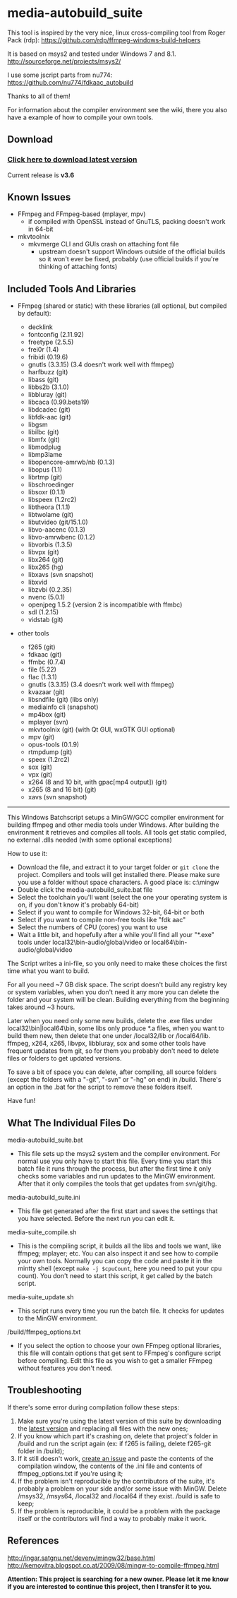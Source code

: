 media-autobuild_suite
=========

This tool is inspired by the very nice, linux cross-compiling tool from Roger Pack (rdp):
https://github.com/rdp/ffmpeg-windows-build-helpers

It is based on msys2 and tested under Windows 7 and 8.1.
http://sourceforge.net/projects/msys2/

I use some jscript parts from nu774:
https://github.com/nu774/fdkaac_autobuild

Thanks to all of them!


For information about the compiler environment see the wiki, there you also have a example of how to compile your own tools.

Download
--------

### [Click here to download latest version](https://github.com/jb-alvarado/media-autobuild_suite/archive/master.zip)

Current release is **v3.6**

Known Issues
--------
 - FFmpeg and FFmpeg-based (mplayer, mpv)
	- if compiled with OpenSSL instead of GnuTLS, packing doesn't work in 64-bit
 - mkvtoolnix
	- mkvmerge CLI and GUIs crash on attaching font file
		- upstream doesn't support Windows outside of the official builds so it won't ever be fixed, probably (use official builds if you're thinking of attaching fonts)

Included Tools And Libraries
--------

 - FFmpeg (shared or static) with these libraries (all optional, but compiled by default):
	- decklink
	- fontconfig (2.11.92)
	- freetype (2.5.5)
	- frei0r (1.4)
	- fribidi (0.19.6)
	- gnutls (3.3.15) (3.4 doesn't work well with ffmpeg)
	- harfbuzz (git)
	- libass (git)
	- libbs2b (3.1.0)
	- libbluray (git)
	- libcaca (0.99.beta19)
	- libdcadec (git)
	- libfdk-aac (git)
	- libgsm
	- libilbc (git)
	- libmfx (git)
	- libmodplug
	- libmp3lame
	- libopencore-amrwb/nb (0.1.3)
	- libopus (1.1)
	- librtmp (git)
	- libschroedinger
	- libsoxr (0.1.1)
	- libspeex (1.2rc2)
	- libtheora (1.1.1)
	- libtwolame (git)
	- libutvideo (git/15.1.0)
	- libvo-aacenc (0.1.3)
	- libvo-amrwbenc (0.1.2)
	- libvorbis (1.3.5)
	- libvpx (git)
	- libx264 (git)
	- libx265 (hg)
	- libxavs (svn snapshot)
	- libxvid
	- libzvbi (0.2.35)
	- nvenc (5.0.1)
	- openjpeg 1.5.2 (version 2 is incompatible with ffmbc)
	- sdl (1.2.15)
	- vidstab (git)
	
 - other tools
	- f265 (git)
	- fdkaac (git)
	- ffmbc (0.7.4)
	- file (5.22)
	- flac (1.3.1)
	- gnutls (3.3.15) (3.4 doesn't work well with ffmpeg)
	- kvazaar (git)
	- libsndfile (git) (libs only)
	- mediainfo cli (snapshot)
	- mp4box (git)
	- mplayer (svn)
	- mkvtoolnix (git) (with Qt GUI, wxGTK GUI optional)
	- mpv (git)
	- opus-tools (0.1.9)
	- rtmpdump (git)
	- speex (1.2rc2)
	- sox (git)
	- vpx (git)
	- x264 (8 and 10 bit, with gpac[mp4 output]) (git)
	- x265 (8 and 16 bit) (git)
	- xavs (svn snapshot)


--------


This Windows Batchscript setups a MinGW/GCC compiler environment for building ffmpeg and other media tools under Windows.
After building the environment it retrieves and compiles all tools. All tools get static compiled, no external .dlls needed (with some optional exceptions)

How to use it:
 - Download the file, and extract it to your target folder or `git clone` the project. Compilers and tools will get installed there. Please make sure you use a folder without space characters. A good place is: c:\mingw
 - Double click the media-autobuild_suite.bat file
 - Select the toolchain you'll want (select the one your operating system is on, if you don't know it's probably 64-bit)
 - Select if you want to compile for Windows 32-bit, 64-bit or both
 - Select if you want to compile non-free tools like "fdk aac"
 - Select the numbers of CPU (cores) you want to use
 - Wait a little bit, and hopefully after a while you'll find all your "*.exe" tools under local32\bin-audio/global/video or local64\bin-audio/global/video
 
The Script writes a ini-file, so you only need to make these choices the first time what you want to build.

For all you need ~7 GB disk space.
The script doesn't build any registry key or system variables, when you don't need it any more you can delete the folder and your system will be clean. 
Building everything from the beginning takes around ~3 hours.

Later when you need only some new builds, delete the .exe files under local32\bin|local64\bin, some libs only produce *.a files, when you want to build them new, then delete that one under /local32/lib or /local64/lib. ffmpeg, x264, x265, libvpx, libbluray, sox and some other tools have frequent updates from git, so for them you probably don't need to delete files or folders to get updated versions. 

To save a bit of space you can delete, after compiling, all source folders (except the folders with a "-git", "-svn" or "-hg" on end) in /build. There's an option in the .bat for the script to remove these folders itself.

Have fun!



What The Individual Files Do
--------

media-autobuild_suite.bat
 - This file sets up the msys2 system and the compiler environment. For normal use you only have to start this file. Every time you start this batch file it runs through the process, but after the first time it only checks some variables and run updates to the MinGW environment. After that it only compiles the tools that get updates from svn/git/hg.
	
media-autobuild_suite.ini
 - This file get generated after the first start and saves the settings that you have selected. Before the next run you can edit it.
	
media-suite_compile.sh
 - This is the compiling script, it builds all the libs and tools we want, like ffmpeg; mplayer; etc. You can also inspect it and see how to compile your own tools. Normally you can copy the code and paste it in the mintty shell (except `make -j $cpuCount`, here you need to put your cpu count). You don't need to start this script, it get called by the batch script.
	
media-suite_update.sh
 - This script runs every time you run the batch file. It checks for updates to the MinGW environment.

/build/ffmpeg_options.txt
 - If you select the option to choose your own FFmpeg optional libraries, this file will contain options that get sent to FFmpeg's configure script before compiling. Edit this file as you wish to get a smaller FFmpeg without features you don't need.
	

Troubleshooting
--------

If there's some error during compilation follow these steps:
 1. Make sure you're using the latest version of this suite by downloading the [latest version](https://github.com/jb-alvarado/media-autobuild_suite/archive/master.zip) and replacing all files with the new ones;
 2. If you know which part it's crashing on, delete that project's folder in /build and run the script again (ex: if f265 is failing, delete f265-git folder in /build);
 3. If it still doesn't work, [create an issue](https://github.com/jb-alvarado/media-autobuild_suite/issues/new) and paste the contents of the compilation window, the contents of the .ini file and contents of ffmpeg_options.txt if you're using it;
 4. If the problem isn't reproducible by the contributors of the suite, it's probably a problem on your side and/or some issue with MinGW. Delete /msys32, /msys64, /local32 and /local64 if they exist. /build is safe to keep;
 5. If the problem is reproducible, it could be a problem with the package itself or the contributors will find a way to probably make it work.


References
--------

http://ingar.satgnu.net/devenv/mingw32/base.html
http://kemovitra.blogspot.co.at/2009/08/mingw-to-compile-ffmpeg.html



**Attention: This project is searching for a new owner. Please let it me know if you are interested to continue this project, then I transfer it to you.**
